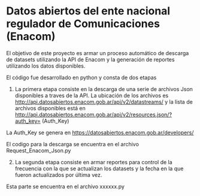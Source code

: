 # Datos abiertos del ente nacional regulador de Comunicaciones (Enacom)

El objetivo de este proyecto es armar un proceso automático de descarga de datasets utilizando la API de Enacom y la generación de reportes utilizando los datos disponibles.

El código fue desarrollado en python y consta de dos etapas 

1) La primera etapa consiste en la descarga de una serie de archivos Json disponibles a traves de la API. 
La ubicación de los archivos es http://api.datosabiertos.enacom.gob.ar/api/v2/datastreams/ y la lista de archivos disponibles está en 
http://api.datosabiertos.enacom.gob.ar/api/v2/resources.json/?auth_key= (Auth_Key)

La Auth_Key se genera en https://datosabiertos.enacom.gob.ar/developers/

El codigo para la descarga se encuentra en el archivo Request_Enacom_Json.py 

2) La segunda etapa consiste en armar reportes para control de la frecuencia con la que se actualizan los datasets y la fecha en la que fueron actualizados por última vez.

Esta parte se encuentra en el archivo xxxxxx.py
